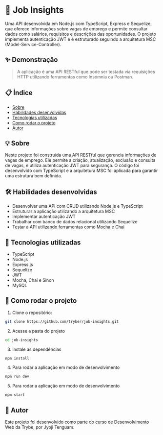 # 💼 Job Insights

Uma API desenvolvida em Node.js com TypeScript, Express e Sequelize, que oferece informações sobre vagas de emprego e permite consultar dados como salários, requisitos e descrições das oportunidades. O projeto implementa autenticação JWT e é estruturado seguindo a arquitetura MSC (Model-Service-Controller).

## ✨ Demonstração

> A aplicação é uma API RESTful que pode ser testada via requisições HTTP utilizando ferramentas como Insomnia ou Postman.

## 📋 Índice

- [Sobre](#-sobre)
- [Habilidades desenvolvidas](#-habilidades-desenvolvidas)
- [Tecnologias utilizadas](#-tecnologias-utilizadas)
- [Como rodar o projeto](#-como-rodar-o-projeto)
- [Autor](#-autor)

## 💡 Sobre

Neste projeto foi construída uma API RESTful que gerencia informações de vagas de emprego. Ele permite a criação, atualização, exclusão e consulta de vagas, e utiliza autenticação JWT para segurança. O código foi desenvolvido com TypeScript e a arquitetura MSC foi aplicada para garantir uma estrutura bem definida.

## 🛠️ Habilidades desenvolvidas

- Desenvolver uma API com CRUD utilizando Node.js e TypeScript
- Estruturar a aplicação utilizando a arquitetura MSC
- Implementar autenticação JWT
- Trabalhar com banco de dados relacional utilizando Sequelize
- Testar a API utilizando ferramentas como Mocha e Chai

## 🧪 Tecnologias utilizadas

- TypeScript
- Node.js
- Express.js
- Sequelize
- JWT
- Mocha, Chai e Sinon
- MySQL

## 🚀 Como rodar o projeto

1. Clone o repositório:

```bash
git clone https://github.com/tryber/job-insights.git
```

2. Acesse a pasta do projeto

```bash
cd job-insights
```

3. Instale as dependências

```bash
npm install
```

4. Para rodar a aplicação em modo de desenvolvimento

```bash
npm run dev
```

5. Para rodar a aplicação em modo de desenvolvimento

```bash
npm start
```

## 👤 Autor

Este projeto foi desenvolvido como parte do curso de Desenvolvimento Web da Trybe, por Jyoji Tenguam.
